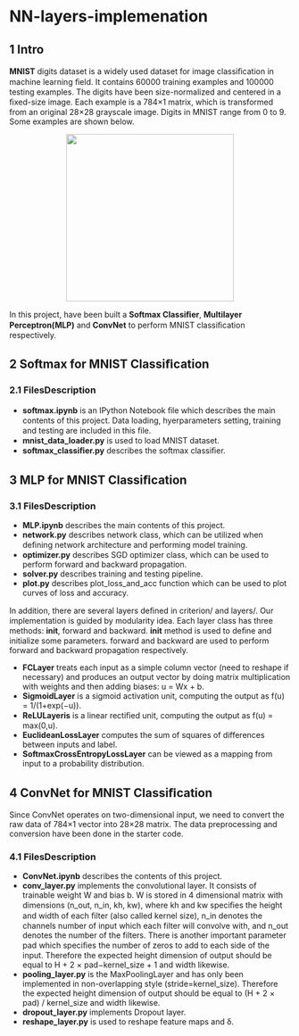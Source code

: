 # NN-layers-implemenation

## 1 Intro
**MNIST** digits dataset is a widely used dataset for image classiﬁcation in machine learning ﬁeld. It contains 60000 training examples and 100000 testing examples. The digits have been size-normalized and centered in a ﬁxed-size image. Each example is a 784×1 matrix, which is transformed from an original 28×28 grayscale image. Digits in MNIST range from 0 to 9. Some examples are shown below.

<p align="center">
  <img width="300" height="300" src="https://cdn-images-1.medium.com/max/800/0*At0wJRULTXvyA3EK.png">
</p>

In this project, have been built a **Softmax Classiﬁer**, **Multilayer Perceptron(MLP)** and **ConvNet** to perform MNIST classiﬁcation respectively.

## 2 Softmax for MNIST Classiﬁcation

### 2.1 FilesDescription 
- **softmax.ipynb** is an IPython Notebook ﬁle which describes the main contents of this project. Data loading, hyerparameters setting, training and testing are included in this ﬁle.
- **mnist_data_loader.py** is used to load MNIST dataset.
- **softmax_classiﬁer.py** describes the softmax classiﬁer.

## 3 MLP for MNIST Classiﬁcation

### 3.1 FilesDescription 
- **MLP.ipynb** describes the main contents of this project.
- **network.py** describes network class, which can be utilized when deﬁning network architecture and performing model training.
- **optimizer.py** describes SGD optimizer class, which can be used to perform forward and backward propagation.
- **solver.py** describes training and testing pipeline.
- **plot.py** describes plot_loss_and_acc function which can be used to plot curves of loss and accuracy. 

In addition, there are several layers deﬁned in criterion/ and layers/. Our implementation is guided by modularity idea. Each layer class has three methods: __init__, forward and backward. __init__ method is used to deﬁne and initialize some parameters. forward and backward are used to perform forward and backward propagation respectively. 
- **FCLayer** treats each input as a simple column vector (need to reshape if necessary) and produces an output vector by doing matrix multiplication with weights and then adding biases: u = Wx + b.
- **SigmoidLayer** is a sigmoid activation unit, computing the output as f(u) = 1/(1+exp(−u)).
- **ReLULayeris** is a linear rectiﬁed unit, computing the output as f(u) = max(0,u). 
- **EuclideanLossLayer** computes the sum of squares of differences between inputs and label.
- **SoftmaxCrossEntropyLossLayer** can be viewed as a mapping from input to a probability distribution.

## 4 ConvNet for MNIST Classiﬁcation

Since ConvNet operates on two-dimensional input, we need to convert the raw data of 784×1 vector into 28×28 matrix. The data preprocessing and conversion have been done in the starter code.

### 4.1 FilesDescription 
- **ConvNet.ipynb** describes the contents of this project.
- **conv_layer.py** implements the convolutional layer. It consists of trainable weight W and bias b. W is stored in 4 dimensional matrix with dimensions (n_out, n_in, kh, kw), where kh and kw speciﬁes the height and width of each ﬁlter (also called kernel size), n_in denotes the channels number of input which each filter will convolve with, and n_out denotes the number of the filters. There is another important parameter pad which speciﬁes the number of zeros to add to each side of the input. Therefore the expected height dimension of output should be equal to H + 2 × pad−kernel_size + 1 and width likewise.
- **pooling_layer.py** is the MaxPoolingLayer and has only been implemented in non-overlapping style (stride=kernel_size). Therefore the expected height dimension of output should be equal to (H + 2 × pad) / kernel_size and width likewise.
- **dropout_layer.py** implements Dropout layer.
- **reshape_layer.py** is used to reshape feature maps and δ.
